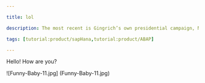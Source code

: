 ```yaml
---

title: lol

description: The most recent is Gingrich’s own presidential campaign, Newt 2012, which continues to owe millions of dollars to former staff, vendors, and even Gingrich himself. Gingrich did not return several requests for comment about the money his campaign still owes.

tags: [tutorial:product/sapHana,tutorial:product/ABAP]

---
```


Hello! How are you?

![Funny-Baby-11.jpg] (Funny-Baby-11.jpg)
